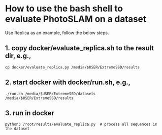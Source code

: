 # How to use the bash shell to evaluate PhotoSLAM on a dataset

Use Replica as an example, follow the below steps.
## 1. copy docker/evaluate_replica.sh to the result dir, e.g.,
```
cp docker/evaluate_replica.py /media/$USER/ExtremeSSD/results
```

## 2. start docker with docker/run.sh, e.g.,
```
./run.sh /media/$USER/ExtremeSSD/datasets /media/$USER/ExtremeSSD/results
```

## 3. run in docker 
```
python3 /root/results/evaluate_replica.py  # process all sequences in the dataset
```
